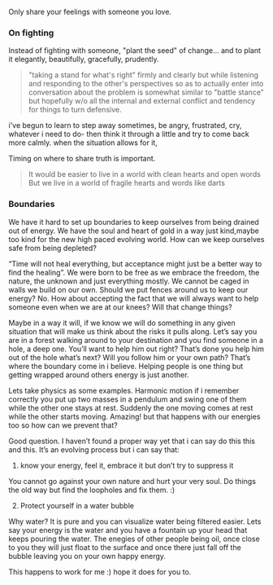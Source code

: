 <!-- TITLE: Wisdom -->
<!-- SUBTITLE: Wise things we're learning from the group -->

Only share your feelings with someone you love.

### On fighting
Instead of fighting with someone, "plant the seed" of change... and to plant it elegantly, beautifully, gracefully, prudently.

> "taking a stand for what's right" firmly and clearly but while listening and responding to the other's perspectives so as to actually enter into conversation about the problem is somewhat similar to "battle stance" but hopefully w/o all the internal and external conflict and tendency for things to turn defensive.

i've begun to learn to step away sometimes, be angry, frustrated, cry, whatever i need to do- then think it through a little and try to come back more calmly. when the situation allows for it, 

Timing on where to share truth is important.

>It would be easier to live in a world with clean hearts and open words
> But we live in a world of fragile hearts and words like darts

### Boundaries

We have it hard to set up boundaries to keep ourselves from being drained out of energy. We have the soul and heart of gold in a way just kind,maybe too kind for the new high paced evolving world. How can we keep ourselves safe from being depleted?

“Time will not heal everything, but acceptance might just be a better way to find the healing”. We were born to be free as we embrace the freedom, the nature, the unknown and just everything mostly. We cannot be caged in walls we build on our own. Should we put fences around us to keep our energy? No. How about accepting the fact that we will always want to help someone even when we are at our knees? Will that change things?

Maybe in a way it will, if we know we will do something in any given situation that will make us think about the risks it pulls along. Let’s say you are in a forest walking around to your destination and you find someone in a hole, a deep one. You’ll want to help him out right? That’s done you help him out of the hole what’s next? Will you follow him or your own path? That’s where the boundary come in i believe. Helping people is one thing but getting wrapped around others energy is just another.

Lets take physics as some examples. Harmonic motion if i remember correctly you put up two masses in a pendulum and swing one of them while the other one stays at rest. Suddenly the one moving comes at rest while the other starts moving. Amazing! but that happens with our energies too so how can we prevent that?

Good question. I haven’t found a proper way yet that i can say do this this and this. It’s an evolving process but i can say that:

1) know your energy, feel it, embrace it but don’t try to suppress it

You cannot go against your own nature and hurt your very soul. Do things the old way but find the loopholes and fix them. :)

2) Protect yourself in a water bubble

Why water? It is pure and you can visualize water being filtered easier. Lets say your energy is the water and you have a fountain up your head that keeps pouring the water. The enegies of other people being oil, once close to you they will just float to the surface and once there just fall off the bubble leaving you on your own happy energy.

This happens to work for me :) hope it does for you to.
